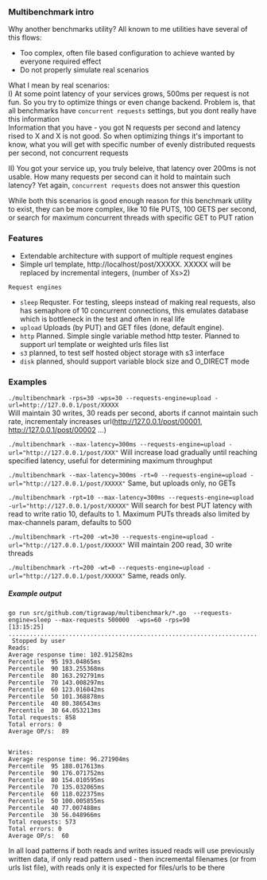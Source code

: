 ### Multibenchmark intro

Why another benchmarks utility?
All known to me utilities have several of this flows:

- Too complex, often file based configuration to achieve wanted by everyone required effect
- Do not properly simulate real scenarios

What I mean by real scenarios:  
I)  At some point latency of your services grows, 500ms per request is not fun. 
So you try to optimize things or even change backend. 
Problem is, that all benchmarks have `concurrent requests` settings, but you dont really have this information  
Information that you have - you got N requests per second and latency rised to X and X is not good.
So when optimizing things it's important to know, what you will get with specific number of evenly distributed requests per second, not concurrent requests

II) You got your service up, you truly beleive, that latency over 200ms is not usable. How many requests per second can it hold to maintain such latency? Yet again, `concurrent requests` does not answer this question

While both this scenarios is good enough reason for this benchmark utility to exist, they can be more complex, like 10 file PUTS, 100 GETS per second, or search for maximum concurrent threads with specific GET to PUT ration

### Features
- Extendable architecture with support of multiple request engines
- Simple url template, http://localhost/post/XXXXX. XXXXX will be replaced by incremental integers, (number of Xs>2)

`Request engines`  
- `sleep` Requster. For testing, sleeps instead of making real requests, also has semaphore of 10 concurrent connections, this emulates database which is bottleneck in the test and often in real life 
- `upload` Uploads (by PUT) and GET files (done, default engine).  
- `http` Planned. Simple single variable method http tester. Planned to support url template or weighted urls files list   
- `s3` planned, to test self hosted object storage with s3 interface  
- `disk` planned, should support variable block size and O_DIRECT mode
   
### Examples  
`./multibenchmark -rps=30 -wps=30 --requests-engine=upload -url=http://127.0.0.1/post/XXXXX`  
Will maintain 30 writes, 30 reads per second, aborts if cannot maintain such rate, incrementaly increases url(http://127.0.0.1/post/00001, http://127.0.0.1/post/00002 ...)

`./multibenchmark --max-latency=300ms --requests-engine=upload -url="http://127.0.0.1/post/XXX"`
Will increase load gradually until reaching specified latency, useful for determining maximum throughput

`./multibenchmark --max-latency=300ms -rt=0 --requests-engine=upload -url="http://127.0.0.1/post/XXXXX"`
Same, but uploads only, no GETs

`./multibenchmark -rpt=10 --max-latency=300ms --requests-engine=upload -url="http://127.0.0.1/post/XXXXX"`
Will search for best PUT latency with read to write ratio 10, defaults to 1.
Maximum PUTs threads also limited by max-channels param, defaults to 500

`./multibenchmark -rt=200 -wt=30 --requests-engine=upload -url="http://127.0.0.1/post/XXXXX"`
Will maintain 200 read, 30 write threads

`./multibenchmark -rt=200 -wt=0 --requests-engine=upload -url="http://127.0.0.1/post/XXXXX"`
Same, reads only.

##### Example output
```
go run src/github.com/tigrawap/multibenchmark/*.go  --requests-engine=sleep --max-requests 500000  -wps=60 -rps=90                               [13:15:25]
.....................................................................................................................................................................................................................................................................................................................................................................................................................................................................................................................................................................................................................................................................................................................................................................................................................................................................................................................................................................................................................................................................................................................................................................................................................................................................................................................................................................................................................................................................................................^C
 Stopped by user
Reads:
Average response time: 102.912582ms
Percentile  95 193.04865ms
Percentile  90 183.255368ms
Percentile  80 163.292791ms
Percentile  70 143.008297ms
Percentile  60 123.016042ms
Percentile  50 101.368878ms
Percentile  40 80.386543ms
Percentile  30 64.053213ms
Total requests: 858
Total errors: 0
Average OP/s:  89


Writes:
Average response time: 96.271904ms
Percentile  95 188.017613ms
Percentile  90 176.071752ms
Percentile  80 154.010595ms
Percentile  70 135.032065ms
Percentile  60 118.022375ms
Percentile  50 100.005855ms
Percentile  40 77.007488ms
Percentile  30 56.048966ms
Total requests: 573
Total errors: 0
Average OP/s:  60
```
In all load patterns if both reads and writes issued reads will use previously written data, if only read pattern used - then incremental filenames (or from urls list file), with reads only it is expected for files/urls to be there





